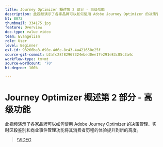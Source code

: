 ```yaml
---
title: Journey Optimizer 概述第 2 部分 - 高级功能
description: 此视频演示了各家品牌可以如何使用 Adobe Journey Optimizer 的决策管理、实时区段鉴别和商业事件管理功能将其消费者历程的体验提升到新的高度。
kt: 8072
thumbnail: 334175.jpg
feature: Overview
doc-type: value video
team: Evangelism
role: User
level: Beginner
exl-id: 93266ba3-d90e-4d6e-8c43-4a421650e25f
source-git-commit: b2afc28f82967324ebed0ee17e291e83c85c3a4c
workflow-type: tm+mt
source-wordcount: '70'
ht-degree: 100%

---
```


# Journey Optimizer 概述第 2 部分 - 高级功能

此视频演示了各家品牌可以如何使用 Adobe Journey Optimizer 的决策管理、实时区段鉴别和商业事件管理功能将其消费者历程的体验提升到新的高度。

>[!VIDEO](https://video.tv.adobe.com/v/334175?quality=12&learn=on)
